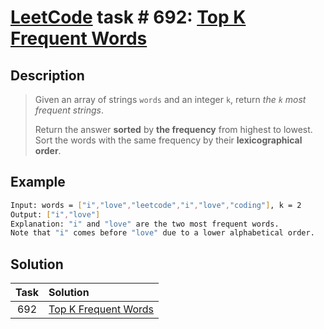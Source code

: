 # [LeetCode][leetcode] task # 692: [Top K Frequent Words][task]

Description
-----------

> Given an array of strings `words` and an integer `k`, return _the `k` most frequent strings_.
> 
> Return the answer **sorted** by **the frequency** from highest to lowest.
> Sort the words with the same frequency by their **lexicographical order**.

Example
-------

```sh
Input: words = ["i","love","leetcode","i","love","coding"], k = 2
Output: ["i","love"]
Explanation: "i" and "love" are the two most frequent words.
Note that "i" comes before "love" due to a lower alphabetical order.
```

Solution
--------

| Task | Solution                         |
|:----:|:---------------------------------|
| 692  | [Top K Frequent Words][solution] |


[leetcode]: <http://leetcode.com/>
[task]: <https://leetcode.com/problems/top-k-frequent-words/>
[solution]: <https://github.com/wellaxis/witalis-jkit/blob/main/module/tasks/src/main/java/com/witalis/jkit/tasks/core/task/leetcode/h7/p692/option/Practice.java>

